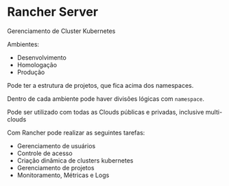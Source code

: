 # Rancher Server
 
Gerenciamento de Cluster Kubernetes

Ambientes:

- Desenvolvimento
- Homologação
- Produção

Pode ter a estrutura de projetos, que fica acima dos namespaces.

Dentro de cada ambiente pode haver divisões lógicas com `namespace`.

Pode ser utilizado com todas as Clouds públicas e privadas, inclusive multi-clouds

Com Rancher pode realizar as seguintes tarefas:

- Gerenciamento de usuários
- Controle de acesso
- Criação dinâmica de clusters kubernetes
- Gerenciamento de projetos
- Monitoramento, Métricas e Logs

